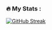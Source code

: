 
### :fire: My Stats :
[![GitHub Streak](http://github-readme-streak-stats.herokuapp.com?user=AlexseyWeb&theme=dark&background=000000)](https://git.io/streak-stats)
